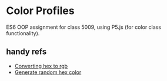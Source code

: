 # Color Profiles
ES6 OOP assignment for class 5009, using P5.js (for color class functionality).

## handy refs
- [Converting hex to rgb](https://stackoverflow.com/a/55858933)
- [Generate random hex color](https://css-tricks.com/snippets/javascript/random-hex-color/)